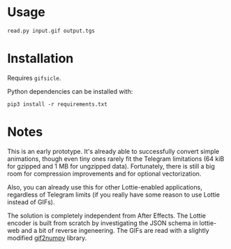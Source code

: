 Usage
=====

```
read.py input.gif output.tgs
```

Installation
============

Requires `gifsicle`.

Python dependencies can be installed with:

```
pip3 install -r requirements.txt
```

Notes
=====

This is an early prototype. It's already able to successfully convert simple animations, though even tiny ones rarely fit the Telegram limitations (64 kiB for gzipped and 1 MB for ungzipped data). Fortunately, there is still a big room for compression improvements and for optional vectorization.

Also, you can already use this for other Lottie-enabled applications, regardless of Telegram limits (if you really have some reason to use Lottie instead of GIFs).

The solution is completely independent from After Effects. The Lottie encoder is built from scratch by investigating the JSON schema in lottie-web and a bit of reverse ingeneering. The GIFs are read with a slightly modified [gif2numpy](https://github.com/bunkahle/gif2numpy) library.
